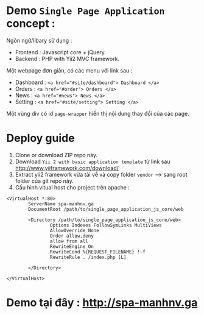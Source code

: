# Demo `Single Page Application` concept : 

Ngôn ngữ/libary sử dụng :

-   Frontend : Javascript core + jQuery.
-   Backend : PHP with Yii2 MVC framework.

Một webpage đơn giản, có các menu với link sau :

-   Dashboard : `<a href="#site/dashboard"> Dashboard </a>`
-   Orders : `<a href="#order"> Orders </a>`
-   News : `<a href="#news"> News </a>`
-   Setting : `<a href="#site/setting"> Setting </a>`

Một vùng div có id `page-wrapper` hiển thị nội dung thay đổi của các page.


# Deploy guide

1. Clone or download ZIP repo này.
2. Download `Yii 2 with basic application template` từ link sau http://www.yiiframework.com/download/
3. Extract yii2 framework vừa tải về và copy folder `vendor` --> sang root folder của git repo này.
4. Cấu hình vitual host cho project trên apache : 
```
<VirtualHost *:80>
        ServerName spa-manhnv.ga
        DocumentRoot /path/to/single_page_application_js_core/web

        <Directory /path/to/single_page_application_js_core/web>
                Options Indexes FollowSymLinks MultiViews
                AllowOverride None
                Order allow,deny
                allow from all
                RewriteEngine On
                RewriteCond %{REQUEST_FILENAME} !-f
                RewriteRule . /index.php [L]

        </Directory>

</VirtualHost>
```

# Demo tại đây :  http://spa-manhnv.ga
